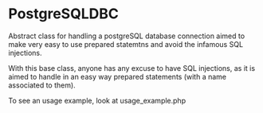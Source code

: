 PostgreSQLDBC
=============

Abstract class for handling a postgreSQL database connection aimed to make very easy to use prepared statemtns and avoid the infamous SQL injections.

With this base class, anyone has any excuse to have SQL injections, as it is aimed to handle in an easy way prepared statements (with a name associated to them).

To see an usage example, look at usage_example.php
